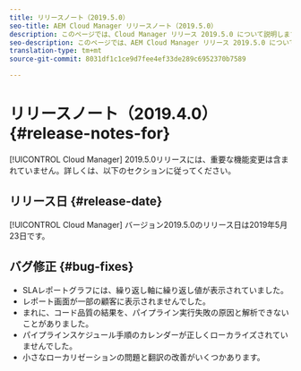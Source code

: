 ```yaml
---
title: リリースノート（2019.5.0）
seo-title: AEM Cloud Manager リリースノート（2019.5.0）
description: このページでは、Cloud Manager リリース 2019.5.0 について説明します。
seo-description: このページでは、AEM Cloud Manager リリース 2019.5.0 について説明します。
translation-type: tm+mt
source-git-commit: 8031df1c1ce9d7fee4ef33de289c6952370b7589

---
```



# リリースノート（2019.4.0） {#release-notes-for}

[!UICONTROL Cloud Manager] 2019.5.0リリースには、重要な機能変更は含まれていません。詳しくは、以下のセクションに従ってください。

## リリース日 {#release-date}

[!UICONTROL Cloud Manager] バージョン2019.5.0のリリース日は2019年5月23日です。


## バグ修正 {#bug-fixes}

* SLAレポートグラフには、繰り返し軸に繰り返し値が表示されていました。
* レポート画面が一部の顧客に表示されませんでした。
* まれに、コード品質の結果を、パイプライン実行失敗の原因と解析できないことがありました。
* パイプラインスケジュール手順のカレンダーが正しくローカライズされていませんでした。
* 小さなローカリゼーションの問題と翻訳の改善がいくつかあります。